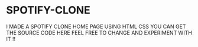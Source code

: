 # SPOTIFY-CLONE
I MADE A SPOTIFY CLONE HOME PAGE USING HTML CSS YOU CAN GET THE SOURCE CODE HERE FEEL FREE TO CHANGE AND EXPERIMENT WITH IT !!

